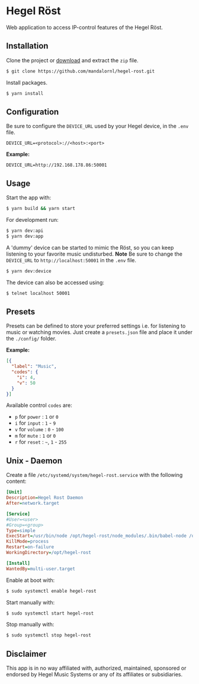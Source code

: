 # Hegel Röst

Web application to access IP-control features of the Hegel Röst.

## Installation

Clone the project or [download](https://github.com/mandalornl/hegel-rost/archive/master.zip) and extract the `zip` file.

```bash
$ git clone https://github.com/mandalornl/hegel-rost.git
```

Install packages.

```bash
$ yarn install
```

## Configuration

Be sure to configure the `DEVICE_URL` used by your Hegel device, in the `.env` file.

```dotenv
DEVICE_URL=<protocol>://<host>:<port>
``` 

**Example:**

```dotenv
DEVICE_URL=http://192.168.178.86:50001
```

## Usage

Start the app with:

```bash
$ yarn build && yarn start
```

For development run:

```bash
$ yarn dev:api
$ yarn dev:app
```

A 'dummy' device can be started to mimic the Röst, so you can keep listening to your favorite music undisturbed. **Note** Be sure to change the `DEVICE_URL` to `http://localhost:50001` in the `.env` file. 

```bash
$ yarn dev:device
```

The device can also be accessed using:

```bash
$ telnet localhost 50001
```

## Presets

Presets can be defined to store your preferred settings i.e. for listening to music or watching movies. Just create a `presets.json` file and place it under the `./config/` folder.

**Example:**

```json
[{
  "label": "Music",
  "codes": {
    "i": 4,
    "v": 50
  }
}]
```

Available control `codes` are:

* `p` for `power` : `1` or `0`
* `i` for `input` : `1` - `9`
* `v` for `volume` : `0` - `100`
* `m` for `mute` : `1` or `0`
* `r` for `reset` : `~`, `1` - `255`

## Unix - Daemon

Create a file `/etc/systemd/system/hegel-rost.service` with the following content:

```ini
[Unit]
Description=Hegel Rost Daemon
After=network.target

[Service]
#User=<user>
#Group=<group>
Type=simple
ExecStart=/usr/bin/node /opt/hegel-rost/node_modules/.bin/babel-node /opt/hegel-rost/app.js
KillMode=process
Restart=on-failure
WorkingDirectory=/opt/hegel-rost

[Install]
WantedBy=multi-user.target
```

Enable at boot with:

```bash
$ sudo systemctl enable hegel-rost
```

Start manually with:

```bash
$ sudo systemctl start hegel-rost
```

Stop manually with:

```bash
$ sudo systemctl stop hegel-rost
```

## Disclaimer

This app is in no way affiliated with, authorized, maintained, sponsored or endorsed by Hegel Music Systems or any of its affiliates or subsidiaries.
